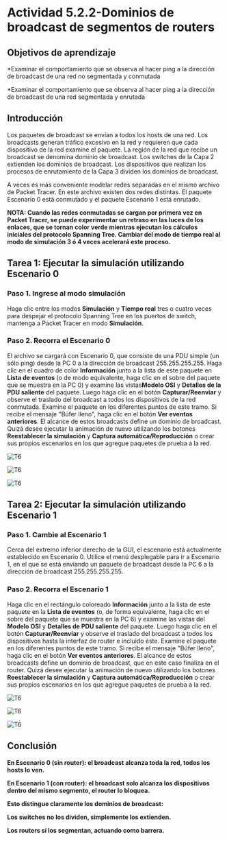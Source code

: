 # Actividad 5.2.2-Dominios de broadcast de segmentos de routers

## Objetivos de aprendizaje

*Examinar el comportamiento que se observa al hacer ping a la dirección de broadcast de una red no segmentada y conmutada

*Examinar el comportamiento que se observa al hacer ping a la dirección de broadcast de una red segmentada y enrutada

## Introducción

Los paquetes de broadcast se envían a todos los hosts de una red. Los broadcasts generan tráfico excesivo en la red y requieren que cada dispositivo de la red examine el paquete. La región de la red que recibe un broadcast se denomina dominio de broadcast. Los switches de la Capa 2 extienden los dominios de broadcast. Los dispositivos que realizan los procesos de enrutamiento de la Capa 3 dividen los dominios de broadcast.

A veces es más conveniente modelar redes separadas en el mismo archivo de Packet Tracer. En este archivo existen dos redes distintas. El paquete Escenario 0 está conmutado y el paquete Escenario 1 está enrutado.

**NOTA: Cuando las redes conmutadas se cargan por primera vez en Packet Tracer, se puede experimentar un retraso en las luces de los enlaces, que se tornan color verde mientras ejecutan los cálculos iniciales del protocolo Spanning Tree. Cambiar del modo de tiempo real al modo de simulación 3 ó 4 veces acelerará este proceso.**

## Tarea 1: Ejecutar la simulación utilizando Escenario 0

### Paso 1. Ingrese al modo simulación

Haga clic entre los modos **Simulación** y **Tiempo real** tres o cuatro veces para despejar el protocolo Spanning Tree en los puertos de switch, mantenga a Packet Tracer en modo **Simulación**.

### Paso 2. Recorra el Escenario 0

El archivo se cargará con Escenario 0, que consiste de una PDU simple (un sólo ping) desde la PC 0 a la dirección de broadcast 255.255.255.255. Haga clic en el cuadro de color **Información** junto a la lista de este paquete en **Lista de eventos** (o de modo equivalente, haga clic en el sobre del paquete que se muestra en la PC 0) y examine las vistas**Modelo OSI** y **Detalles de la PDU saliente** del paquete. Luego haga clic en el botón **Capturar/Reenviar** y observe el traslado del broadcast a todos los dispositivos de la red conmutada. Examine el paquete en los diferentes puntos de este tramo. Si recibe el mensaje "Búfer lleno", haga clic en el botón **Ver eventos anteriores**. El alcance de estos broadcasts define un dominio de broadcast. Quizá desee ejecutar la animación de nuevo utilizando los botones **Reestablecer la simulación** y **Captura automática/Reproducción** o crear sus propios escenarios en los que agregue paquetes de prueba a la red.

![T6](../../../Images/T6/scenario0.png)

![T6](../../../Images/T6/OSI-0.png)

![T6](../../../Images/T6/PDU-0.png)

## Tarea 2: Ejecutar la simulación utilizando Escenario 1

### Paso 1. Cambie al Escenario 1

Cerca del extremo inferior derecho de la GUI, el escenario está actualmente establecido en Escenario 0. Utilice el menú desplegable para ir a Escenario 1, en el que se está enviando un paquete de broadcast desde la PC 6 a la dirección de broadcast 255.255.255.255.

### Paso 2. Recorra el Escenario 1

Haga clic en el rectángulo coloreado **Información** junto a la lista de este paquete en la **Lista de eventos** (o, de forma equivalente, haga clic en el sobre del paquete que se muestra en la PC 6) y examine las vistas del **Modelo OSI** y **Detalles de PDU saliente** del paquete. Luego haga clic en el botón **Capturar/Reenviar** y observe el traslado del broadcast a todos los dispositivos hasta la interfaz de router e incluido éste. Examine el paquete en los diferentes puntos de este tramo. Si recibe el mensaje "Búfer lleno", haga clic en el botón **Ver eventos anteriores**. El alcance de estos broadcasts define un dominio de broadcast, que en este caso finaliza en el router. Quizá desee ejecutar la animación de nuevo utilizando los botones **Reestablecer la simulación** y **Captura automática/Reproducción** o crear sus propios escenarios en los que agregue paquetes de prueba a la red.

![T6](../../../Images/T6/scenario1.png)

![T6](../../../Images/T6/OSI-1.png)

![T6](../../../Images/T6/PDU-1.png)

## Conclusión

**En Escenario 0 (sin router): el broadcast alcanza toda la red, todos los hosts lo ven.**

**En Escenario 1 (con router): el broadcast solo alcanza los dispositivos dentro del mismo segmento, el router lo bloquea.**

**Esto distingue claramente los dominios de broadcast:**

**Los switches no los dividen, simplemente los extienden.**

**Los routers sí los segmentan, actuando como barrera.**
